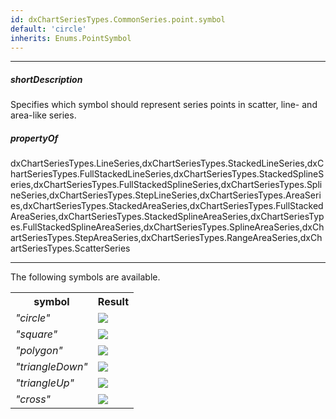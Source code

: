 ```yaml
---
id: dxChartSeriesTypes.CommonSeries.point.symbol
default: 'circle'
inherits: Enums.PointSymbol
---
```

---
##### shortDescription
Specifies which symbol should represent series points in scatter, line- and area-like series.

##### propertyOf
dxChartSeriesTypes.LineSeries,dxChartSeriesTypes.StackedLineSeries,dxChartSeriesTypes.FullStackedLineSeries,dxChartSeriesTypes.StackedSplineSeries,dxChartSeriesTypes.FullStackedSplineSeries,dxChartSeriesTypes.SplineSeries,dxChartSeriesTypes.StepLineSeries,dxChartSeriesTypes.AreaSeries,dxChartSeriesTypes.StackedAreaSeries,dxChartSeriesTypes.FullStackedAreaSeries,dxChartSeriesTypes.StackedSplineAreaSeries,dxChartSeriesTypes.FullStackedSplineAreaSeries,dxChartSeriesTypes.SplineAreaSeries,dxChartSeriesTypes.StepAreaSeries,dxChartSeriesTypes.RangeAreaSeries,dxChartSeriesTypes.ScatterSeries

---
The following symbols are available.

<table class="dx-table">
    <tr>
        <th>symbol</th>
        <th>Result</th>
    </tr>
    <tr>
        <td><i>"circle"</i></td>
        <td><img src="/images/ChartJS/point-symbols/circle.png" /></td>
    </tr>
    <tr>
        <td><i>"square"</i></td>
        <td><img src="/images/ChartJS/point-symbols/square.png" /></td>
    </tr>
    <tr>
        <td><i>"polygon"</i></td>
        <td><img src="/images/ChartJS/point-symbols/polygon.png" /></td>
    </tr>
    <tr>
        <td><i>"triangleDown"</i></td>
        <td><img src="/images/ChartJS/point-symbols/triangleDown.png" /></td>
    </tr>
    <tr>
        <td><i>"triangleUp"</i></td>
        <td><img src="/images/ChartJS/point-symbols/triangleUp.png" /></td>
    </tr>
    <tr>
        <td><i>"cross"</i></td>
        <td><img src="/images/ChartJS/point-symbols/cross.png" /></td>
    </tr>
</table>
